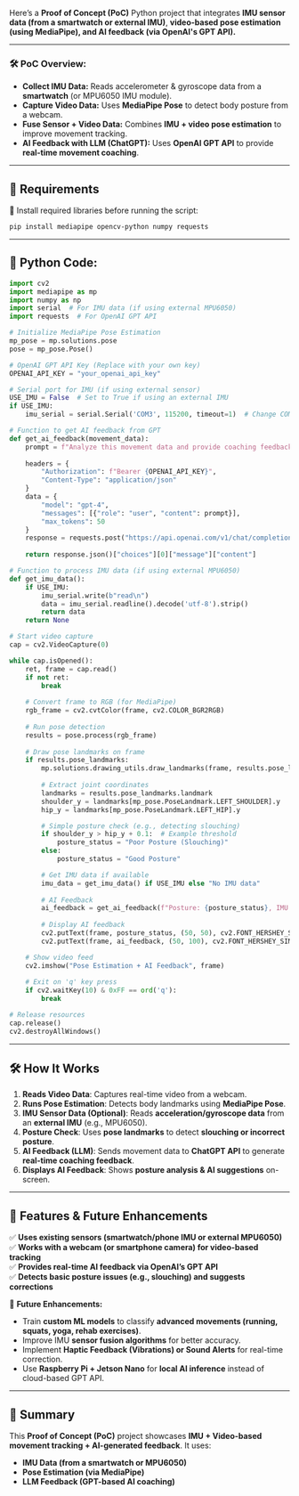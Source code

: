 Here’s a **Proof of Concept (PoC)** Python project that integrates **IMU sensor data (from a smartwatch or external IMU)**, **video-based pose estimation (using MediaPipe), and AI feedback (via OpenAI's GPT API).**  

---

### **🛠 PoC Overview:**
- **Collect IMU Data:** Reads accelerometer & gyroscope data from a **smartwatch** (or MPU6050 IMU module).  
- **Capture Video Data:** Uses **MediaPipe Pose** to detect body posture from a webcam.  
- **Fuse Sensor + Video Data:** Combines **IMU + video pose estimation** to improve movement tracking.  
- **AI Feedback with LLM (ChatGPT):** Uses **OpenAI GPT API** to provide **real-time movement coaching**.

---

## **📝 Requirements**
📌 Install required libraries before running the script:
```bash
pip install mediapipe opencv-python numpy requests
```

---

## **📜 Python Code:**
```python
import cv2
import mediapipe as mp
import numpy as np
import serial  # For IMU data (if using external MPU6050)
import requests  # For OpenAI GPT API

# Initialize MediaPipe Pose Estimation
mp_pose = mp.solutions.pose
pose = mp_pose.Pose()

# OpenAI GPT API Key (Replace with your own key)
OPENAI_API_KEY = "your_openai_api_key"

# Serial port for IMU (if using external sensor)
USE_IMU = False  # Set to True if using an external IMU
if USE_IMU:
    imu_serial = serial.Serial('COM3', 115200, timeout=1)  # Change COM port as needed

# Function to get AI feedback from GPT
def get_ai_feedback(movement_data):
    prompt = f"Analyze this movement data and provide coaching feedback: {movement_data}"
    
    headers = {
        "Authorization": f"Bearer {OPENAI_API_KEY}",
        "Content-Type": "application/json"
    }
    data = {
        "model": "gpt-4",
        "messages": [{"role": "user", "content": prompt}],
        "max_tokens": 50
    }
    response = requests.post("https://api.openai.com/v1/chat/completions", json=data, headers=headers)
    
    return response.json()["choices"][0]["message"]["content"]

# Function to process IMU data (if using external MPU6050)
def get_imu_data():
    if USE_IMU:
        imu_serial.write(b"read\n")
        data = imu_serial.readline().decode('utf-8').strip()
        return data
    return None

# Start video capture
cap = cv2.VideoCapture(0)

while cap.isOpened():
    ret, frame = cap.read()
    if not ret:
        break
    
    # Convert frame to RGB (for MediaPipe)
    rgb_frame = cv2.cvtColor(frame, cv2.COLOR_BGR2RGB)
    
    # Run pose detection
    results = pose.process(rgb_frame)
    
    # Draw pose landmarks on frame
    if results.pose_landmarks:
        mp.solutions.drawing_utils.draw_landmarks(frame, results.pose_landmarks, mp_pose.POSE_CONNECTIONS)
        
        # Extract joint coordinates
        landmarks = results.pose_landmarks.landmark
        shoulder_y = landmarks[mp_pose.PoseLandmark.LEFT_SHOULDER].y
        hip_y = landmarks[mp_pose.PoseLandmark.LEFT_HIP].y

        # Simple posture check (e.g., detecting slouching)
        if shoulder_y > hip_y + 0.1:  # Example threshold
            posture_status = "Poor Posture (Slouching)"
        else:
            posture_status = "Good Posture"

        # Get IMU data if available
        imu_data = get_imu_data() if USE_IMU else "No IMU data"
        
        # AI Feedback
        ai_feedback = get_ai_feedback(f"Posture: {posture_status}, IMU: {imu_data}")
        
        # Display AI feedback
        cv2.putText(frame, posture_status, (50, 50), cv2.FONT_HERSHEY_SIMPLEX, 1, (0, 0, 255), 2, cv2.LINE_AA)
        cv2.putText(frame, ai_feedback, (50, 100), cv2.FONT_HERSHEY_SIMPLEX, 0.7, (255, 255, 255), 2, cv2.LINE_AA)

    # Show video feed
    cv2.imshow("Pose Estimation + AI Feedback", frame)
    
    # Exit on 'q' key press
    if cv2.waitKey(10) & 0xFF == ord('q'):
        break

# Release resources
cap.release()
cv2.destroyAllWindows()
```

---

## **🛠 How It Works**
1. **Reads Video Data**: Captures real-time video from a webcam.
2. **Runs Pose Estimation**: Detects body landmarks using **MediaPipe Pose**.
3. **IMU Sensor Data (Optional)**: Reads **acceleration/gyroscope data** from an **external IMU** (e.g., MPU6050).
4. **Posture Check**: Uses **pose landmarks** to detect **slouching or incorrect posture**.
5. **AI Feedback (LLM)**: Sends movement data to **ChatGPT API** to generate **real-time coaching feedback**.
6. **Displays AI Feedback**: Shows **posture analysis & AI suggestions** on-screen.

---

## **📌 Features & Future Enhancements**
✅ **Uses existing sensors (smartwatch/phone IMU or external MPU6050)**  
✅ **Works with a webcam (or smartphone camera) for video-based tracking**  
✅ **Provides real-time AI feedback via OpenAI’s GPT API**  
✅ **Detects basic posture issues (e.g., slouching) and suggests corrections**  

🔧 **Future Enhancements:**
- Train **custom ML models** to classify **advanced movements (running, squats, yoga, rehab exercises)**.  
- Improve IMU **sensor fusion algorithms** for better accuracy.  
- Implement **Haptic Feedback (Vibrations) or Sound Alerts** for real-time correction.  
- Use **Raspberry Pi + Jetson Nano** for **local AI inference** instead of cloud-based GPT API.  

---

## **📜 Summary**
This **Proof of Concept (PoC)** project showcases **IMU + Video-based movement tracking + AI-generated feedback**. It uses:
- **IMU Data (from a smartwatch or MPU6050)**
- **Pose Estimation (via MediaPipe)**
- **LLM Feedback (GPT-based AI coaching)**
